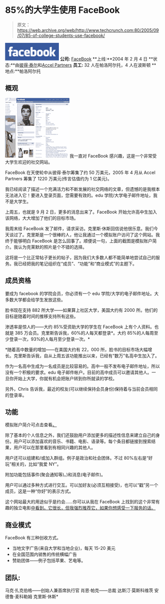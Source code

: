 # 85%的大学生使用 FaceBook 

> 原文：<https://web.archive.org/web/http://www.techcrunch.com:80/2005/09/07/85-of-college-students-use-facebook/>

![FaceBook](img/fdc40faf9cde672f63f35d5ae14e116f.png) **公司:** [FaceBook](https://web.archive.org/web/20230210000057/http://www.crunchbase.com/company/facebook) 
**上线:**2004 年 2 月 4 日
**状态:**由[彼得·泰尔](https://web.archive.org/web/20230210000057/http://en.wikipedia.org/wiki/Peter_Thiel)和[Accel Partners](https://web.archive.org/web/20230210000057/http://www.accel.com/)
**员工:** 32 人在帕洛阿尔托，4 人在波斯顿
**地点:**帕洛阿尔托

## 概观

![](img/9b03c6eb20971fa197657eda6fc4ca48.png)我一直对 FaceBook 感兴趣，这是一个非常受大学生欢迎的社交网站。

FaceBook 在天使轮中从彼得·泰尔筹集了约 50 万美元，2005 年 4 月从 Accel Partners 筹集了 1220 万美元(传言估值约为 1 亿美元)。

我已经阅读了描述一个充满活力和不断发展的社交网络的文章，但遗憾的是我根本无法进入它！要进入登录页面，您需要有效的。edu 学院/大学电子邮件地址，我不是大学生。

上周五，也就是 9 月 2 日，更多的消息出来了。FaceBook 开始允许高中生加入该网络，大大增加了他们的目标市场。

我周末给 FaceBook 发了邮件，请求采访。克里斯·休斯回信说他很乐意。我们今天谈过了。克里斯是一个很棒的人，他让我通过一个模拟账户访问了这个网站。我终于能够明白 FaceBook 是怎么回事了。顺便说一句，上面的截图是模拟账户简介。我认为克莱默的照片是个不错的选择。

这将是一个比正常帖子更长的帖子，因为我们大多数人都不能简单地尝试自己的服务。我已经把我的笔记组织在“成员”、“功能”和“商业模式”的主题下。

## 成员资格

要成为 facebook 的学院会员，你必须有一个 edu 学院/大学的电子邮件地址。大多数大学都会给学生发放这些。

脸书现在支持 882 所大学——如果算上社区大学，美国大约有 2000 所。他们的目标是随着时间的推移支持所有这些。

渗透率是惊人的——大约 85%受资助大学的学生在 FaceBook 上有个人资料。也就是 385 万会员。克里斯告诉我，60%的人每天都登录*。大约 85%的人每周至少登录一次，93%的人每月至少登录一次。*

 *随着高中数量的增加——在美国大约有 22，000 所，脸书的目标市场大幅增长。克里斯告诉我，自从上周五该功能推出以来，已经有“数万”名高中生加入了。

作为一名高中生成为一名成员是比较容易的。高中一般不发布电子邮件地址，所以没有一个积极的要求。edu 电子邮件帐户。目前的高中成员可以邀请其他人。一旦你开始上大学，你就有机会把账户转到你所就读的学校。

另外，Chris 告诉我，最近的校友(可以继续保持会员身份)保持着与当前会员相同的登录率。

## 功能

模拟账户简介可点击查看[。](https://web.archive.org/web/20230210000057/http://facebook.com/p.php?id=11752&l=732749925d)

除了基本的个人信息之外，我们还鼓励用户添加更多的描述性信息来建立自己的身份。用户可以添加喜欢的音乐、书籍、电影、语录等。每个条目都链接到搜索结果，用户可以在那里看到有相同兴趣的其他人。

用户还可以组建和/或加入群组。例子是政治和社会团体。不过 80%左右是“好玩”相关的，比如“我爱 NY”。

附加功能包括事件(聚会通知等)。)和消息(电子邮件)。

用户可以通过多种方式进行交互。可以加好友(必须互相接受)，也可以“戳”另一个成员，这是一种“你好”的表示方式。

这个网站最大的用途似乎是约会……你可以从我在 FaceBook 上找到的这个非常有趣的独立电影[中看到。它很长，但我强烈推荐它，如果你想感受一下服务的话。](https://web.archive.org/web/20230210000057/http://www.frostedworld.com/Facebook.mov)

## 商业模式

FaceBook 有三种创收方式。

*   当地文字广告(来自大学和当地企业)，每天 15-20 美元
*   在全国范围内销售的传统横幅广告
*   赞助团体——例子包括苹果、艺电等。

## 团队:

马克·扎克伯格——创始人兼首席执行官
肖恩·帕克——总裁
达斯汀·莫斯科维茨
安德鲁·麦科勒姆
克里斯·休斯*